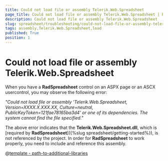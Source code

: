```yaml
---
title: Could not load file or assembly Telerik.Web.Spreadsheet
page_title: Could not load file or assembly Telerik.Web.Spreadsheet | RadSpreadsheet for ASP.NET AJAX Documentation
description: Could not load file or assembly Telerik.Web.Spreadsheet
slug: spreadsheet/troubleshooting/could-not-load-file-or-assembly-telerik-web-spreadsheet
tags: assembly,Telerik.Web.Spreadsheet,load
published: True
position: 1
---
```


# Could not load file or assembly Telerik.Web.Spreadsheet


When you have a **RadSpreadsheet** control on an ASPX page or an ASCX usercontrol, you may observe the following error:

*"Could not load file or assembly 'Telerik.Web.Spreadsheet, Version=XXXX.X.XXX.XX, Culture=neutral, PublicKeyToken=121fae78165ba3d4' or one of its dependencies. The system cannot find the file specified."*

The above error indicates that the **Telerik.Web.Spreadsheet.dll**, which is [required by **RadSpreadsheet**]({%slug spreadsheet/getting-started%}), is not referenced by the project. In order for **RadSpreadsheet** to work properly, you need to include and reference this assembly. 

@[template - path-to-additional-libraries](/_templates/common/additional-libraries-path.md#additional-libraries-path "assemblies: the **Telerik.Web.Spreadsheet.dll**, support: It supports, isplural: assembly")

